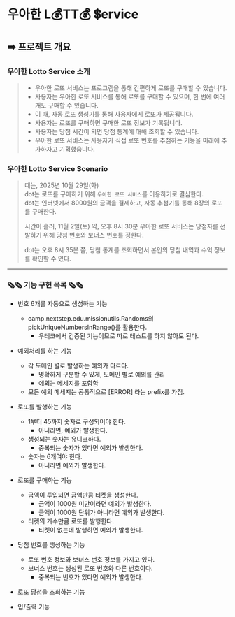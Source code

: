 #  우아한 L💰TT💰 💲ervice


## ➡️ 프로젝트 개요

### 우아한 Lotto Service 소개

> * 우아한 로또 서비스는 프로그램을 통해 간편하게 로또를 구매할 수 있습니다.  
> * 사용자는 우아한 로또 서비스를 통해 로또를 구매할 수 있으며, 한 번에 여러개도 구매할 수 있습니다.  
> * 이 때, 자동 로또 생성기를 통해 사용자에게 로또가 제공됩니다.  
> * 사용자는 로또를 구매하면 구매한 로또 정보가 기록됩니다.  
> * 사용자는 당첨 시간이 되면 당첨 통계에 대해 조회할 수 있습니다.
> * 우아한 로또 서비스는 사용자가 직접 로또 번호를 추첨하는 기능을 미래에 추가하자고 기획했습니다.

###  우아한 Lotto Service Scenario

> 때는, 2025년 10월 29일(화)  
> dot는 로또를 구매하기 위해 `우아한 로또 서비스`를 이용하기로 결심한다.  
> dot는 인터넷에서 8000원의 금액을 결제하고, 자동 추첨기를 통해 8장의 로또를 구매한다.  
> 
> 시간이 흘러, 11월 2일(토) 약, 오후 8시 30분
> 우아한 로또 서비스는 당첨자를 선발하기 위해 당첨 번호와 보너스 번호를 정한다.
> 
> dot는 오후 8시 35분 쯤, 당첨 통계를 조회하면서 본인의 당첨 내역과 수익 정보를 확인할 수 있다.

---

### 🗞️️🗞️️ 기능 구현 목록 🗞️️🗞️️

- 번호 6개를 자동으로 생성하는 기능
    - camp.nextstep.edu.missionutils.Randoms의 pickUniqueNumbersInRange()를 활용한다.
        - 우테코에서 검증된 기능이므로 따로 테스트를 하지 않아도 된다.


- 예외처리를 하는 기능
  - 각 도메인 별로 발생하는 예외가 다르다.
    - 명확하게 구분할 수 있게, 도메인 별로 예외를 관리
    - 예외는 메세지를 포함함
  - 모든 예외 메세지는 공통적으로 [ERROR] 라는 prefix를 가짐.
 

- 로또를 발행하는 기능
  - 1부터 45까지 숫자로 구성되어야 한다.
    - 아니라면, 예외가 발생한다.
  - 생성되는 숫자는 유니크하다.
    - 중복되는 숫자가 있다면 예외가 발생한다.
  - 숫자는 6개여야 한다.
    - 아니라면 예외가 발생한다.


- 로또를 구매하는 기능
  - 금액이 투입되면 금액만큼 티켓을 생성한다.
    - 금액이 1000원 미만이라면 예외가 발생한다. 
    - 금액이 1000원 단위가 아니라면 예외가 발생한다.
  - 티켓의 개수만큼 로또를 발행한다.
    - 티켓이 없는데 발행하면 예외가 발생한다.


- 당첨 번호를 생성하는 기능
  - 로또 번호 정보와 보너스 번호 정보를 가지고 있다.
  - 보너스 번호는 생성된 로또 번호와 다른 번호이다.
    - 중복되는 번호가 있다면 예외가 발생한다.


- 로또 당첨을 조회하는 기능

- 입/출력 기능